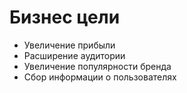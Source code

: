 Бизнес цели
===
* Увеличение прибыли
* Расширение аудитории
* Увеличение популярности бренда
* Сбор информации о пользователях
